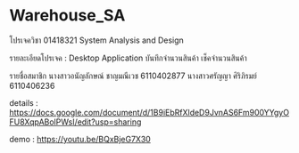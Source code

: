 # Warehouse_SA
โปรเจควิชา 01418321 System Analysis and Design

รายละเอียดโปรเจค : Desktop Application บันทึกจำนวนสินค้า เช็คจำนวนสินค้า

รายชื่อสมาชิก นางสาวอนัญลักษณ์ ชาญมณีเวช 6110402877 นางสาวศรัญญา ศิริภิรมย์ 6110406236

details : https://docs.google.com/document/d/1B9iEbRfXldeD9JvnAS6Fm900YYgyOFU8XqpABolPWsI/edit?usp=sharing

demo : https://youtu.be/BQxBjeG7X30
